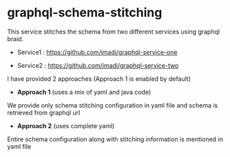 # graphql-schema-stitching

This service stitches the schema from two different services using graphql braid.

* Service1 : https://github.com/imadi/graphql-service-one

* Service2 : https://github.com/imadi/graphql-service-two

I have provided 2 approaches (Approach 1 is enabled by default)

* **Approach 1** (uses a mix of yaml and java code)

We provide only schema stitching configuration in yaml file and schema is retrieved from graphql url

* **Approach 2** (uses complete yaml)

Entire schema configuration along with stitching information is mentioned in yaml file


